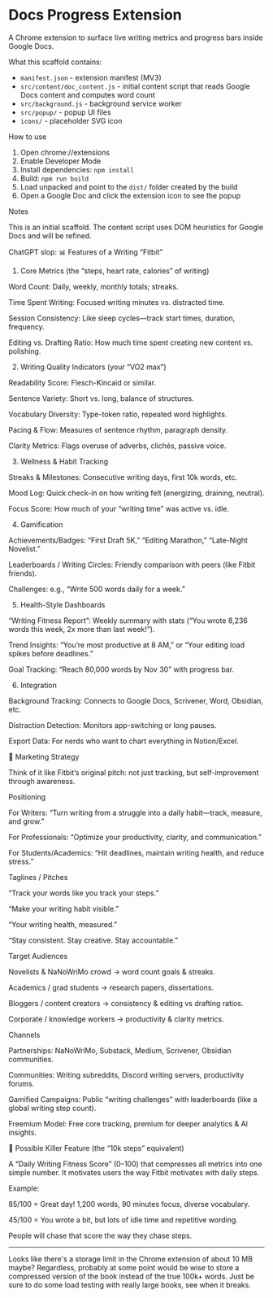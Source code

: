 # Docs Progress Extension

A Chrome extension to surface live writing metrics and progress bars inside Google Docs.

What this scaffold contains:

-  `manifest.json` - extension manifest (MV3)
-  `src/content/doc_content.js` - initial content script that reads Google Docs content and computes word count
-  `src/background.js` - background service worker
-  `src/popup/` - popup UI files
-  `icons/` - placeholder SVG icon

How to use

1. Open chrome://extensions
2. Enable Developer Mode
3. Install dependencies: `npm install`
4. Build: `npm run build`
5. Load unpacked and point to the `dist/` folder created by the build
6. Open a Google Doc and click the extension icon to see the popup

Notes

This is an initial scaffold. The content script uses DOM heuristics for Google Docs and will be refined.

ChatGPT slop:
📊 Features of a Writing “Fitbit”

1. Core Metrics (the “steps, heart rate, calories” of writing)

Word Count: Daily, weekly, monthly totals; streaks.

Time Spent Writing: Focused writing minutes vs. distracted time.

Session Consistency: Like sleep cycles—track start times, duration, frequency.

Editing vs. Drafting Ratio: How much time spent creating new content vs. polishing.

2. Writing Quality Indicators (your “VO2 max”)

Readability Score: Flesch-Kincaid or similar.

Sentence Variety: Short vs. long, balance of structures.

Vocabulary Diversity: Type-token ratio, repeated word highlights.

Pacing & Flow: Measures of sentence rhythm, paragraph density.

Clarity Metrics: Flags overuse of adverbs, clichés, passive voice.

3. Wellness & Habit Tracking

Streaks & Milestones: Consecutive writing days, first 10k words, etc.

Mood Log: Quick check-in on how writing felt (energizing, draining, neutral).

Focus Score: How much of your “writing time” was active vs. idle.

4. Gamification

Achievements/Badges: “First Draft 5K,” “Editing Marathon,” “Late-Night Novelist.”

Leaderboards / Writing Circles: Friendly comparison with peers (like Fitbit friends).

Challenges: e.g., “Write 500 words daily for a week.”

5. Health-Style Dashboards

“Writing Fitness Report”: Weekly summary with stats (“You wrote 8,236 words this week, 2x more than last week!”).

Trend Insights: “You’re most productive at 8 AM,” or “Your editing load spikes before deadlines.”

Goal Tracking: “Reach 80,000 words by Nov 30” with progress bar.

6. Integration

Background Tracking: Connects to Google Docs, Scrivener, Word, Obsidian, etc.

Distraction Detection: Monitors app-switching or long pauses.

Export Data: For nerds who want to chart everything in Notion/Excel.

🎯 Marketing Strategy

Think of it like Fitbit’s original pitch: not just tracking, but self-improvement through awareness.

Positioning

For Writers: “Turn writing from a struggle into a daily habit—track, measure, and grow.”

For Professionals: “Optimize your productivity, clarity, and communication.”

For Students/Academics: “Hit deadlines, maintain writing health, and reduce stress.”

Taglines / Pitches

“Track your words like you track your steps.”

“Make your writing habit visible.”

“Your writing health, measured.”

“Stay consistent. Stay creative. Stay accountable.”

Target Audiences

Novelists & NaNoWriMo crowd → word count goals & streaks.

Academics / grad students → research papers, dissertations.

Bloggers / content creators → consistency & editing vs drafting ratios.

Corporate / knowledge workers → productivity & clarity metrics.

Channels

Partnerships: NaNoWriMo, Substack, Medium, Scrivener, Obsidian communities.

Communities: Writing subreddits, Discord writing servers, productivity forums.

Gamified Campaigns: Public “writing challenges” with leaderboards (like a global writing step count).

Freemium Model: Free core tracking, premium for deeper analytics & AI insights.

🚀 Possible Killer Feature (the “10k steps” equivalent)

A “Daily Writing Fitness Score” (0–100) that compresses all metrics into one simple number.
It motivates users the way Fitbit motivates with daily steps.

Example:

85/100 = Great day! 1,200 words, 90 minutes focus, diverse vocabulary.

45/100 = You wrote a bit, but lots of idle time and repetitive wording.

People will chase that score the way they chase steps.

---

Looks like there's a storage limit in the Chrome extension of about 10 MB maybe?
Regardless, probably at some point would be wise to store a compressed version of the book instead of the true 100k+ words.
Just be sure to do some load testing with really large books, see when it breaks.
